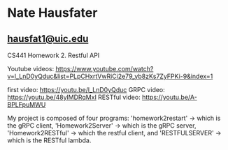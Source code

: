 # Nate Hausfater
## hausfat1@uic.edu
CS441 Homework 2. Restful API

Youtube videos: https://www.youtube.com/watch?v=l_LnD0yQduc&list=PLpCHxrtVwRiCi2e79_yb8zKs7ZyFPKi-9&index=1

first video: https://youtu.be/l_LnD0yQduc
GRPC video: https://youtu.be/48ylMDRqMxI
RESTful video: https://youtu.be/A-BPLFpuMWU



My project is composed of four programs: 'homework2restart' -> which is the gRPC client, 'Homework2Server' -> which is the gRPC server, 'Homework2RESTful' -> which the restful client, and 'RESTFULSERVER' -> which is the RESTful lambda.
